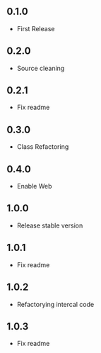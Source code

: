 ## 0.1.0

* First Release

## 0.2.0

* Source cleaning

## 0.2.1

* Fix readme

## 0.3.0

* Class Refactoring

## 0.4.0

* Enable Web

## 1.0.0

* Release stable version

## 1.0.1

* Fix readme

## 1.0.2

* Refactorying intercal code

## 1.0.3

* Fix readme